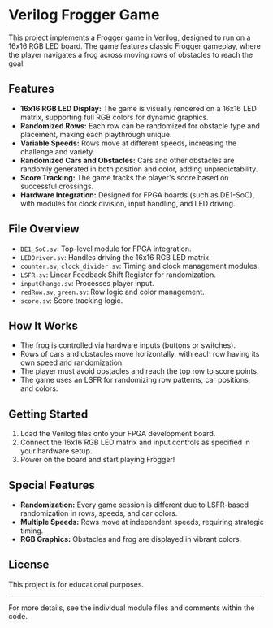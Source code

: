 # Verilog Frogger Game

This project implements a Frogger game in Verilog, designed to run on a 16x16 RGB LED board. The game features classic Frogger gameplay, where the player navigates a frog across moving rows of obstacles to reach the goal.

## Features

- **16x16 RGB LED Display:** The game is visually rendered on a 16x16 LED matrix, supporting full RGB colors for dynamic graphics.
- **Randomized Rows:** Each row can be randomized for obstacle type and placement, making each playthrough unique.
- **Variable Speeds:** Rows move at different speeds, increasing the challenge and variety.
- **Randomized Cars and Obstacles:** Cars and other obstacles are randomly generated in both position and color, adding unpredictability.
- **Score Tracking:** The game tracks the player's score based on successful crossings.
- **Hardware Integration:** Designed for FPGA boards (such as DE1-SoC), with modules for clock division, input handling, and LED driving.

## File Overview
- `DE1_SoC.sv`: Top-level module for FPGA integration.
- `LEDDriver.sv`: Handles driving the 16x16 RGB LED matrix.
- `counter.sv`, `clock_divider.sv`: Timing and clock management modules.
- `LSFR.sv`: Linear Feedback Shift Register for randomization.
- `inputChange.sv`: Processes player input.
- `redRow.sv`, `green.sv`: Row logic and color management.
- `score.sv`: Score tracking logic.

## How It Works
- The frog is controlled via hardware inputs (buttons or switches).
- Rows of cars and obstacles move horizontally, with each row having its own speed and randomization.
- The player must avoid obstacles and reach the top row to score points.
- The game uses an LSFR for randomizing row patterns, car positions, and colors.

## Getting Started
1. Load the Verilog files onto your FPGA development board.
2. Connect the 16x16 RGB LED matrix and input controls as specified in your hardware setup.
3. Power on the board and start playing Frogger!

## Special Features
- **Randomization:** Every game session is different due to LSFR-based randomization in rows, speeds, and car colors.
- **Multiple Speeds:** Rows move at independent speeds, requiring strategic timing.
- **RGB Graphics:** Obstacles and frog are displayed in vibrant colors.

## License
This project is for educational purposes.

---
For more details, see the individual module files and comments within the code.
